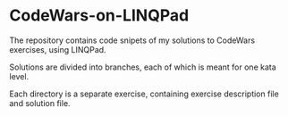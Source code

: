 # CodeWars-on-LINQPad
The repository contains code snipets of my solutions to CodeWars exercises, using LINQPad.

Solutions are divided into branches, each of which is meant for one kata level.

Each directory is a separate exercise, containing exercise description file and solution file.
